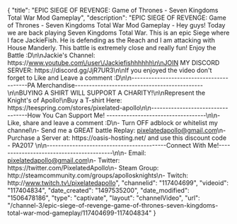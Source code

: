 {
    "title": "EPIC SIEGE OF REVENGE: Game of Thrones - Seven Kingdoms Total War Mod Gameplay",
    "description": "EPIC SIEGE OF REVENGE: Game of Thrones - Seven Kingdoms Total War Mod Gameplay - Hey guys!  Today we are back playing Seven Kingdoms Total War.  This is an epic Siege where I face JackieFish.  He is defending as the Reach and I am attacking with House Manderly.  This battle is extremely close and really fun!  Enjoy the Battle :D\n\nJackie's Channel: https:\/\/www.youtube.com\/user\/Jackiefishhhhhh\n\nJOIN MY DISCORD SERVER: https:\/\/discord.gg\/JjR7UR3\n\nIf you enjoyed the video don't forget to Like and Leave a comment :D\n\n-----------------------------------------PA Merchandise---------------------------------------------\n\nBUYING A SHIRT WILL SUPPORT A CHARITY!\n\nRepresent the Knight's of Apollo!\nBuy a T-shirt Here: https:\/\/teespring.com\/stores\/pixelated-apollo\n\n----------------------------------How You Can Support Me! -----------------------------------\n\n- Like, share and leave a comment :D\n- Turn OFF adblock or whitelist my channel\n- Send me a GREAT battle Replay: pixelatedapollo@gmail.com\n- Purchase a Server at: https:\/\/oasis-hosting.net\/ and use this discount code - PA2017 \n\n------------------------------------------Connect With Me!-----------------------------------------\n\n- Email: pixelatedapollo@gmail.com\n- Twitter: https:\/\/twitter.com\/PixelatedApollo\n- Steam Group:  http:\/\/steamcommunity.com\/groups\/apollosknights\n- Twitch: http:\/\/www.twitch.tv\/pixelatedapollo",
    "channelid": "117404699",
    "videoid": "117404834",
    "date_created": "1497535200",
    "date_modified": "1506478186",
    "type": "captivate",
    "layout": "channelVideo",
    "url": "\/channel-3\/epic-siege-of-revenge-game-of-thrones-seven-kingdoms-total-war-mod-gameplay\/117404699-117404834"
}